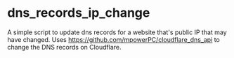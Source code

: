 # dns_records_ip_change
A simple script to update dns records for a website that's public IP that may have changed. Uses https://github.com/mpowerPC/cloudflare_dns_api to change the DNS records on Cloudflare.
